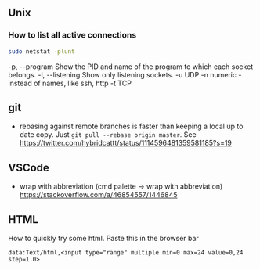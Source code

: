 ## Unix

### How to list all active connections

```sh
sudo netstat -plunt
```

-p, --program Show the PID and name of the program to which each socket belongs.
-l, --listening Show only listening sockets.
-u UDP
-n numeric - instead of names, like ssh, http
-t TCP

## git

- rebasing against remote branches is faster than keeping a local up to date copy. Just `git pull --rebase origin master`. See https://twitter.com/hybridcattt/status/1114596481359581185?s=19


## VSCode

- wrap with abbreviation (cmd palette -> wrap with abbreviation) https://stackoverflow.com/a/46854557/1446845


## HTML

How to quickly try some html. Paste this in the browser bar

```
data:Text/html,<input type="range" multiple min=0 max=24 value=0,24 step=1.0>
```
